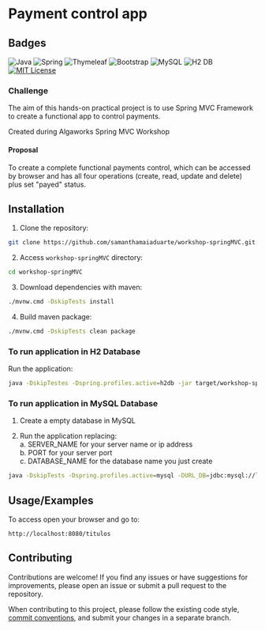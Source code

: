 
# Payment control app


## Badges


![Java](https://img.shields.io/badge/java-%23ED8B00.svg?style=flat&logo=openjdk&logoColor=white)
![Spring](https://img.shields.io/badge/spring-6DB33F?style=flat&logo=spring&logoColor=white) 
![Thymeleaf](https://img.shields.io/badge/thymeleaf-005F0F?style=flat&logo=thymeleaf&logoColor=white)
![Bootstrap](https://img.shields.io/badge/-boostrap-7952B3?style=flat&logo=bootstrap&logoColor=white)
![MySQL](https://img.shields.io/badge/MySQL-4479A1?style=flat&logo=mysql&logoColor=white)
![H2 DB](https://img.shields.io/badge/H2Database-4479A1?style=flat&logo=openjdk&logoColor=white)
[![MIT License](https://img.shields.io/badge/License-MIT-green.svg)](./LICENSE)

### Challenge
The aim of this hands-on practical project is to use Spring MVC Framework to create a functional app to control payments.

Created during Algaworks Spring MVC Workshop

#### Proposal
To create a complete functional payments control, which can be accessed by browser and has all four operations (create, read, update and delete) plus set "payed" status.

## Installation

1. Clone the repository:
```bash
git clone https://github.com/samanthamaiaduarte/workshop-springMVC.git
```
2. Access ```workshop-springMVC``` directory:
```bash
cd workshop-springMVC
```
3. Download dependencies with maven:
```bash
./mvnw.cmd -DskipTests install
```
4. Build maven package:
```bash
./mvnw.cmd -DskipTests clean package
```
### To run application in H2 Database

Run the application:
```bash
java -DskipTestes -Dspring.profiles.active=h2db -jar target/workshop-springMVC-0.0.1-SNAPSHOT.jar
```

### To run application in MySQL Database

1. Create a empty database in MySQL


2. Run the application replacing:<br/>
a. SERVER_NAME for your server name or ip address <br/>
b. PORT for your server port <br/>
c. DATABASE_NAME for the database name you just create

```bash
java -DskipTests -Dspring.profiles.active=mysql -DURL_DB=jdbc:mysql://localhost:3306/cobranca -DUSER_DB=dev -DPASS_DB=Root@1234 -jar target/workshop-springMVC-0.0.1-SNAPSHOT.jar
```

## Usage/Examples

To access open your browser and go to:
```
http://localhost:8080/titulos
```

## Contributing

Contributions are welcome! If you find any issues or have suggestions for improvements, please open an issue or submit a pull request to the repository.

When contributing to this project, please follow the existing code style, [commit conventions](https://www.conventionalcommits.org/en/v1.0.0/), and submit your changes in a separate branch.
